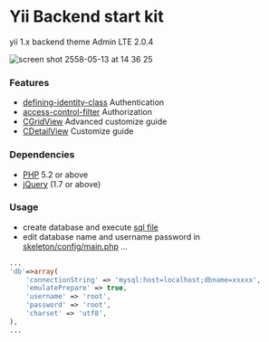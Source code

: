 # Yii Backend start kit
yii 1.x backend theme Admin LTE 2.0.4

![screen shot 2558-05-13 at 14 36 25](https://cloud.githubusercontent.com/assets/1927531/7605915/816a0812-f97e-11e4-9736-4f408fc25453.png "yii backend start kit")

### Features
* [defining-identity-class](http://www.yiiframework.com/doc/guide/1.1/en/topics.auth#defining-identity-class) Authentication
* [access-control-filter](http://www.yiiframework.com/doc/guide/1.1/en/topics.auth#access-control-filter) Authorization
* [CGridView](http://www.yiiframework.com/doc/api/1.1/CGridView) Advanced customize guide
* [CDetailView](http://www.yiiframework.com/doc/api/1.1/CDetailView) Customize guide

### Dependencies
* [PHP](http://php.net/) 5.2 or above
* [jQuery](https://github.com/jquery/jquery) (1.7 or above)

### Usage
* create database and execute [sql file](https://github.com/fogza/yii-backend-start-kit/tree/master/sql)
* edit database name and username password in [skeleton/config/main.php](https://github.com/fogza/yii-backend-start-kit/blob/master/protected/config/main.php)
... 
```php
...
'db'=>array(
	'connectionString' => 'mysql:host=localhost;dbname=xxxxx',
	'emulatePrepare' => true,
	'username' => 'root',
	'password' => 'root',
	'charset' => 'utf8',
),
...
```
